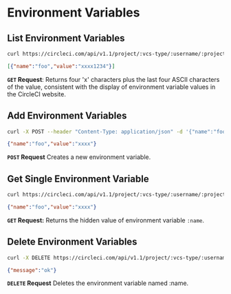 # Environment Variables

## List Environment Variables

```sh 
curl https://circleci.com/api/v1.1/project/:vcs-type/:username/:project/envvar -H "Circle-Token: <circle-token>"
```

```json 
[{"name":"foo","value":"xxxx1234"}]
```

**`GET` Request**: Returns four 'x' characters plus the last four ASCII characters of the value, consistent with the display of environment variable values in the CircleCI website.

## Add Environment Variables

```sh 
curl -X POST --header "Content-Type: application/json" -d '{"name":"foo", "value":"bar"}' https://circleci.com/api/v1.1/project/:vcs-type/:username/:project/envvar -H "Circle-Token: <circle-token>"
```

```json
{"name":"foo","value":"xxxx"}
```

**`POST` Request** Creates a new environment variable.

## Get Single Environment Variable

```sh 
curl https://circleci.com/api/v1.1/project/:vcs-type/:username/:project/envvar/:name -H "Circle-Token: <circle-token>"
```

```json
{"name":"foo","value":"xxxx"}
```

**`GET` Request:** Returns the hidden value of environment variable `:name`.

## Delete Environment Variables

```sh
curl -X DELETE https://circleci.com/api/v1.1/project/:vcs-type/:username/:project/envvar/:name -H "Circle-Token: <circle-token>"
```

```json
{"message":"ok"}
```

**`DELETE` Request** Deletes the environment variable named :name.
